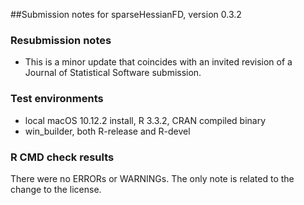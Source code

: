 ##Submission notes for sparseHessianFD, version 0.3.2


### Resubmission notes

- This is a minor update that coincides with an invited revision of a Journal of Statistical
  Software submission.

### Test environments

-  local macOS 10.12.2 install, R 3.3.2, CRAN compiled binary
-  win_builder, both R-release and R-devel

### R CMD check results

There were no ERRORs or WARNINGs.  The only note is related to the
change to the license.

